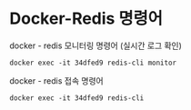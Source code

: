 # Docker-Redis 명령어
docker - redis 모니터링 명령어 (실시간 로그 확인)
```shell
docker exec -it 34dfed9 redis-cli monitor
```

docker - redis 접속 명령어
```shell    
docker exec -it 34dfed9 redis-cli
```